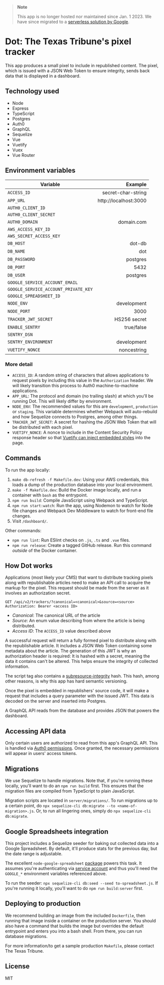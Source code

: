 > **Note**
> 
> This app is no longer hosted nor maintained since Jan. 1 2023. We have since migrated to a [serverless solution by Google](https://web.archive.org/web/20201127002041/https://cloud.google.com/solutions/serverless-pixel-tracking).

# Dot: The Texas Tribune's pixel tracker

This app produces a small pixel to include in republished content. The pixel, which is issued with a JSON Web Token to ensure integrity, sends back data that is displayed in a dashboard.

## Technology used

- Node
- Express
- TypeScript
- Postgres
- Auth0
- GraphQL
- Sequelize
- Vue
- Vuetify
- Vuex
- Vue Router

## Environment variables

| Variable                             |               Example |
| ------------------------------------ | --------------------: |
| `ACCESS_ID`                          |    secret-char-string |
| `APP_URL`                            | http://localhost:3000 |
| `AUTH0_CLIENT_ID`                    |                       |
| `AUTH0_CLIENT_SECRET`                |                       |
| `AUTH0_DOMAIN`                       |            domain.com |
| `AWS_ACCESS_KEY_ID`                  |                       |
| `AWS_SECRET_ACCESS_KEY`              |                       |
| `DB_HOST`                            |                dot-db |
| `DB_NAME`                            |                   dot |
| `DB_PASSWORD`                        |              postgres |
| `DB_PORT`                            |                  5432 |
| `DB_USER`                            |              postgres |
| `GOOGLE_SERVICE_ACCOUNT_EMAIL`       |                       |
| `GOOGLE_SERVICE_ACCOUNT_PRIVATE_KEY` |                       |
| `GOOGLE_SPREADSHEET_ID`              |                       |
| `NODE_ENV`                           |           development |
| `NODE_PORT`                          |                  3000 |
| `TRACKER_JWT_SECRET`                 |          HS256 secret |
| `ENABLE_SENTRY`                      |            true/false |
| `SENTRY_DSN`                         |                       |
| `SENTRY_ENVIRONMENT`                 |           development |
| `VUETIFY_NONCE`                      |           noncestring |

### More detail

- `ACCESS_ID`: A random string of characters that allows applications to request pixels by including this value in the `Authorization` header. We will likely transition this process to Auth0 machine-to-machine applications.
- `APP_URL`: The protocol and domain (no trailing slash) at which you'll be running Dot. This will likely differ by environment.
- `NODE_ENV`: The recommended values for this are `development`, `production` or `staging`. This variable determines whether Webpack will auto-rebuild and how Sequelize connects to Postgres, among other things.
- `TRACKER_JWT_SECRET`: A secret for hashing the JSON Web Token that will be distributed with each pixel.
- `VUETIFY_NONCE`: A nonce to include in the Content Security Policy response header so that [Vuetify can inject embedded styles](https://vuetifyjs.com/en/customization/th%C3%A8me/#csp-nonce) into the page.

## Commands

To run the app locally:

1. `make db-refresh -f Makefile.dev`: Using your AWS credentials, this loads a dump of the production database into your local environment.
2. `make -f Makefile.dev`: Build the Docker image locally, and run a container with `bash` as the entrypoint.
3. `npm run build`: Compile JavaScript using Webpack and TypeScript.
4. `npm run start:watch`: Run the app, using Nodemon to watch for Node file changes and Webpack Dev Middleware to watch for front-end file changes.
5. Visit `/dashboard/`.

Other commands:

- `npm run lint`: Run ESlint checks on `.js`, `.ts` and `.vue` files.
- `npm run release`: Create a tagged GitHub release. Run this command _outside_ of the Docker container.

## How Dot works

Applications (most likely your CMS) that want to distribute tracking pixels along with republishable articles need to make an API call to acquire the markup for the pixel. This request should be made from the server as it involves an authorization secret.

```
GET /api/v2/trackers/?canonical=<canonical>&source=<source>
Authorization: Bearer <access ID>
```

- _Canonical_: The canonical URL of the article
- _Source_: An enum value describing from where the article is being distributed.
- _Access ID_: The `ACCESS_ID` value described above

A successful request will return a fully formed pixel to distribute along with the republishable article. It includes a JSON Web Token containing some metadata about the article. The generation of this JWT is why an authorization header is required: It is hashed with a secret, meaning the data it contains can't be altered. This helps ensure the integrity of collected information.

The script tag also contains a [subresource-integrity](https://developer.mozilla.org/en-US/docs/Web/Security/Subresource_Integrity) hash. This hash, among other reasons, is why this app has hard semantic versioning.

Once the pixel is embedded in republishers' source code, it will make a request that includes a query parameter with the issued JWT. This data is decoded on the server and inserted into Postgres.

A GraphQL API reads from the database and provides JSON that powers the dashboard.

## Accessing API data

Only certain users are authorized to read from this app's GraphQL API. This is handled via [Auth0 permissions](https://auth0.com/docs/authorization/guides/manage-permissions). Once granted, the necessary permissions will appear in users' access tokens.

## Migrations

We use Sequelize to handle migrations. Note that, if you're running these locally, you'll want to do an `npm run build` first. This ensures that the migration files are compiled from TypeScript to plain JavaScript.

Migration scripts are located in `server/migrations/`. To run migrations up to a certain point, do `npx sequelize-cli db:migrate --to <name-of-migration>.js`. Or, to run all lingering ones, simply do `npx sequelize-cli db:migrate`.

## Google Spreadsheets integration

This project includes a Sequelize seeder for baking out collected data into a Google Spreadsheet. By default, it'll produce stats for the previous day, but the date range is adjustable.

The excellent `node-google-spreadsheet` [package](https://theoephraim.github.io/node-google-spreadsheet/#/) powers this task. It assumes you're authenticating via [service account](https://theoephraim.github.io/node-google-spreadsheet/#/getting-started/authentication?id=service-account) and thus you'll need the `GOOGLE_*` environment variables referenced above.

To run the seeder: `npx sequelize-cli db:seed --seed to-spreadsheet.js`. If you're running it locally, you'll want to do `npm run build:server` first.

## Deploying to production

We recommend building an image from the included `Dockerfile`, then running that image inside a container on the production server. You should also have a command that builds the image but overrides the default entrypoint and enters you into a bash shell. From there, you can run database migrations.

For more information/to get a sample production `Makefile`, please contact The Texas Tribune.

## License

MIT
